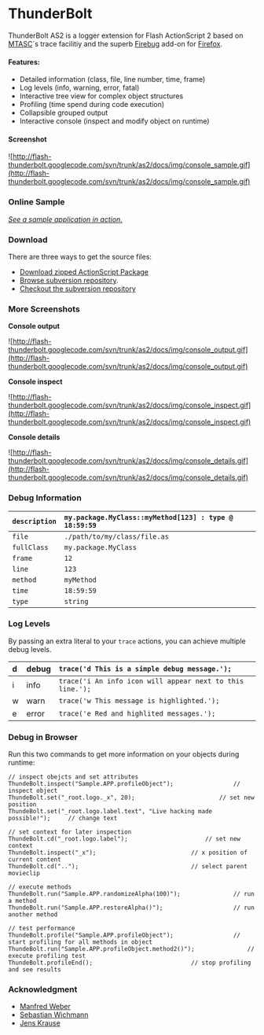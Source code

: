 # ThunderBolt #

ThunderBolt AS2 is a logger extension for Flash ActionScript 2 based on [MTASC](http://www.mtasc.org/#trace)´s trace facilitiy and the superb [Firebug](http://www.getfirebug.com) add-on for [Firefox](http://www.getfirefox.com).

#### Features: ####

  * Detailed information (class, file, line number, time, frame)
  * Log levels (info, warning, error, fatal)
  * Interactive tree view for complex object structures
  * Profiling (time spend during code execution)
  * Collapsible grouped output
  * Interactive console (inspect and modify object on runtime)

#### Screenshot ####

![http://flash-thunderbolt.googlecode.com/svn/trunk/as2/docs/img/console_sample.gif](http://flash-thunderbolt.googlecode.com/svn/trunk/as2/docs/img/console_sample.gif)

### Online Sample ###

_[See a sample application in action.](http://flash-thunderbolt.googlecode.com/svn/trunk/as2/example/deploy/thunderbolt.html)_

### Download ###

There are three ways to get the source files:
  * [Download zipped ActionScript Package](http://flash-thunderbolt.googlecode.com/svn/trunk/as2/thunderbolt_classes.zip)
  * [Browse subversion repository](http://flash-thunderbolt.googlecode.com/svn/).
  * [Checkout the subversion repository](http://code.google.com/p/flash-thunderbolt/source)

### More Screenshots ###

**Console output**

![http://flash-thunderbolt.googlecode.com/svn/trunk/as2/docs/img/console_output.gif](http://flash-thunderbolt.googlecode.com/svn/trunk/as2/docs/img/console_output.gif)

**Console inspect**

![http://flash-thunderbolt.googlecode.com/svn/trunk/as2/docs/img/console_inspect.gif](http://flash-thunderbolt.googlecode.com/svn/trunk/as2/docs/img/console_inspect.gif)

**Console details**

![http://flash-thunderbolt.googlecode.com/svn/trunk/as2/docs/img/console_details.gif](http://flash-thunderbolt.googlecode.com/svn/trunk/as2/docs/img/console_details.gif)

### Debug Information ###

| `description` | `my.package.MyClass::myMethod[123] : type @ 18:59:59` |
|:--------------|:------------------------------------------------------|
| `file`        | `./path/to/my/class/file.as`                          |
| `fullClass`   | `my.package.MyClass`                                  |
| `frame`       | `12`                                                  |
| `line`        | `123`                                                 |
| `method`      | `myMethod`                                            |
| `time`        | `18:59:59`                                            |
| `type`        | `string`                                              |

### Log Levels ###

By passing an extra literal to your `trace` actions, you can achieve multiple debug levels.

| d | debug | `trace('d This is a simple debug message.');` |
|:--|:------|:----------------------------------------------|
| i | info  | `trace('i An info icon will appear next to this line.');` |
| w | warn  | `trace('w This message is highlighted.');`    |
| e | error | `trace('e Red and highlited messages.');`     |


### Debug in Browser ###

Run this two commands to get more information on your objects during runtime:

```
// inspect obejcts and set attributes
ThundeBolt.inspect("Sample.APP.profileObject"); 				// inspect object
ThundeBolt.set("_root.logo._x", 20); 						// set new position
ThundeBolt.set("_root.logo.label.text", "Live hacking made possible!"); 	// change text
```
```
// set context for later inspection
ThundeBolt.cd("_root.logo.label"); 						// set new context
ThundeBolt.inspect("_x"); 							// x position of current content
ThundeBolt.cd(".."); 								// select parent movieclip
```
```
// execute methods
ThundeBolt.run("Sample.APP.randomizeAlpha(100)"); 				// run a method
ThundeBolt.run("Sample.APP.restoreAlpha()"); 					// run another method
```
```
// test performance
ThundeBolt.profile("Sample.APP.profileObject"); 				// start profiling for all methods in object
ThundeBolt.run("Sample.APP.profileObject.method2()"); 				// execute profiling test
ThundeBolt.profileEnd(); 							// stop profiling and see results
```

### Acknowledgment ###

  * [Manfred Weber](http://manfred.dschini.org/)
  * [Sebastian Wichmann](http://www.flashhilfe.de/)
  * [Jens Krause](http://www.websector.de/)